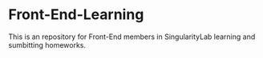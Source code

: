 # Front-End-Learning
 This is an repository for Front-End members in SingularityLab learning and sumbitting homeworks.
